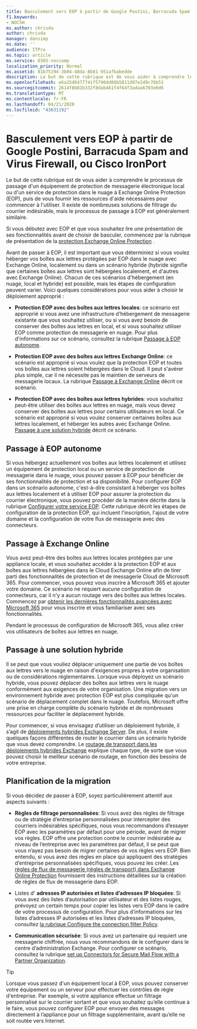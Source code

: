 ```yaml
---
title: Basculement vers EOP à partir de Google Postini, Barracuda Spam and Virus Firewall, ou Cisco IronPort
f1.keywords:
- NOCSH
ms.author: chrisda
author: chrisda
manager: dansimp
ms.date: ''
audience: ITPro
ms.topic: article
ms.service: O365-seccomp
localization_priority: Normal
ms.assetid: 81b75194-3b04-48da-8b81-951afbabedde
description: Le but de cette rubrique est de vous aider à comprendre le processus de passage d'un équipement de protection de messagerie électronique local ou d'un service de protection dans le nuage à Exchange Online Protection (EOP), puis de vous fournir les ressources d'aide nécessaires pour commencer à l'utiliser.
ms.openlocfilehash: e6a25d6477741f5796dd08b5811d97e2d0c76b51
ms.sourcegitcommit: 2614f8b81b332f8dab461f4f64f3adaa6703e0d6
ms.translationtype: MT
ms.contentlocale: fr-FR
ms.lasthandoff: 04/21/2020
ms.locfileid: "43631192"
---
```

# <a name="switch-to-eop-from-google-postini-the-barracuda-spam-and-virus-firewall-or-cisco-ironport"></a>Basculement vers EOP à partir de Google Postini, Barracuda Spam and Virus Firewall, ou Cisco IronPort

 Le but de cette rubrique est de vous aider à comprendre le processus de passage d'un équipement de protection de messagerie électronique local ou d'un service de protection dans le nuage à Exchange Online Protection (EOP), puis de vous fournir les ressources d'aide nécessaires pour commencer à l'utiliser. Il existe de nombreuses solutions de filtrage du courrier indésirable, mais le processus de passage à EOP est généralement similaire.

Si vous débutez avec EOP et que vous souhaitez lire une présentation de ses fonctionnalités avant de choisir de basculer, commencez par la rubrique de présentation de la [protection Exchange Online Protection](exchange-online-protection-overview.md) .

Avant de passer à EOP, il est important que vous déterminiez si vous voulez héberger vos boîtes aux lettres protégées par EOP dans le nuage avec Exchange Online, localement ou dans un scénario hybride (hybride signifie que certaines boîtes aux lettres sont hébergées localement, et d'autres avec Exchange Online). Chacun de ces scénarios d'hébergement (en nuage, local et hybride) est possible, mais les étapes de configuration peuvent varier. Voici quelques considérations pour vous aider à choisir le déploiement approprié :

- **Protection EOP avec des boîtes aux lettres locales**: ce scénario est approprié si vous avez une infrastructure d’hébergement de messagerie existante que vous souhaitez utiliser, ou si vous avez besoin de conserver des boîtes aux lettres en local, et si vous souhaitez utiliser EOP comme protection de messagerie en nuage. Pour plus d'informations sur ce scénario, consultez la rubrique [Passage à EOP autonome](#switch-to-eop-standalone).

- **Protection EOP avec des boîtes aux lettres Exchange Online**: ce scénario est approprié si vous voulez que la protection EOP et toutes vos boîtes aux lettres soient hébergées dans le Cloud. Il peut s'avérer plus simple, car il ne nécessite pas le maintien de serveurs de messagerie locaux. La rubrique [Passage à Exchange Online](#switch-to-exchange-online) décrit ce scénario.

- **Protection EOP avec des boîtes aux lettres hybrides**: vous souhaitez peut-être utiliser des boîtes aux lettres en nuage, mais vous devez conserver des boîtes aux lettres pour certains utilisateurs en local. Ce scénario est approprié si vous voulez conserver certaines boîtes aux lettres localement, et héberger les autres avec Exchange Online. [Passage à une solution hybride](#switch-to-a-hybrid-solution) décrit ce scénario.

## <a name="switch-to-eop-standalone"></a>Passage à EOP autonome

Si vous hébergez actuellement vos boîtes aux lettres localement et utilisez un équipement de protection local ou un service de protection de messagerie dans le nuage, vous pouvez passer à EOP pour bénéficier de ses fonctionnalités de protection et sa disponibilité. Pour configurer EOP dans un scénario autonome, c'est-à-dire consistant à héberger vos boîtes aux lettres localement et à utiliser EOP pour assurer la protection du courrier électronique, vous pouvez procéder de la manière décrite dans la rubrique [Configurer votre service EOP](set-up-your-eop-service.md). Cette rubrique décrit les étapes de configuration de la protection EOP, qui incluent l'inscription, l'ajout de votre domaine et la configuration de votre flux de messagerie avec des connecteurs.

## <a name="switch-to-exchange-online"></a>Passage à Exchange Online

Vous avez peut-être des boîtes aux lettres locales protégées par une appliance locale, et vous souhaitez accéder à la protection EOP et aux boîtes aux lettres hébergées dans le Cloud Exchange Online afin de tirer parti des fonctionnalités de protection et de messagerie Cloud de Microsoft 365. Pour commencer, vous pouvez vous inscrire à Microsoft 365 et ajouter votre domaine. Ce scénario ne requiert aucune configuration de connecteurs, car il n'y a aucun routage vers des boîtes aux lettres locales. Commencez par [obtenir les dernières fonctionnalités avancées avec Microsoft 365](https://www.microsoft.com/microsoft-365/business/compare-more-office-365-for-business-plans) pour vous inscrire et vous familiariser avec ses fonctionnalités.

Pendant le processus de configuration de Microsoft 365, vous allez créer vos utilisateurs de boîtes aux lettres en nuage.

## <a name="switch-to-a-hybrid-solution"></a>Passage à une solution hybride

Il se peut que vous vouliez déplacer uniquement une partie de vos boîtes aux lettres vers le nuage en raison d'exigences propres à votre organisation ou de considérations réglementaires. Lorsque vous déployez un scénario hybride, vous pouvez déplacer des boîtes aux lettres vers le nuage conformément aux exigences de votre organisation. Une migration vers un environnement hybride avec protection EOP est plus compliquée qu'un scénario de déplacement complet dans le nuage. Toutefois, Microsoft offre une prise en charge complète du scénario hybride et de nombreuses ressources pour faciliter le déplacement hybride.

Pour commencer, si vous envisagez d’utiliser un déploiement hybride, il s’agit de [déploiements hybrides Exchange Server](https://docs.microsoft.com/exchange/exchange-hybrid). De plus, il existe quelques façons différentes de router le courrier dans un scénario hybride que vous devez comprendre. Le [routage de transport dans les déploiements hybrides Exchange](https://docs.microsoft.com/exchange/transport-routing) explique chaque type, de sorte que vous pouvez choisir le meilleur scénario de routage, en fonction des besoins de votre entreprise.

## <a name="migration-planning"></a>Planification de la migration

Si vous décidez de passer à EOP, soyez particulièrement attentif aux aspects suivants :

- **Règles de filtrage personnalisées**: Si vous avez des règles de filtrage ou de stratégie d’entreprise personnalisées pour intercepter des courriers indésirables spécifiques, nous vous recommandons d’essayer EOP avec les paramètres par défaut pour une période, avant de migrer vos règles. EOP offre une protection contre le courrier indésirable au niveau de l’entreprise avec les paramètres par défaut, il se peut que vous n’ayez pas besoin de migrer certaines de vos règles vers EOP. Bien entendu, si vous avez des règles en place qui appliquent des stratégies d’entreprise personnalisées spécifiques, vous pouvez les créer. Les [règles de flux de messagerie (règles de transport) dans Exchange Online Protection](mail-flow-rules-transport-rules-0.md) fournissent des instructions détaillées sur la création de règles de flux de messagerie dans EOP.

- Listes d' **adresses IP autorisées et listes d’adresses IP bloquées**: Si vous avez des listes d’autorisation par utilisateur et des listes rouges, prévoyez un certain temps pour copier les listes vers EOP dans le cadre de votre processus de configuration. Pour plus d’informations sur les listes d’adresses IP autorisées et les listes d’adresses IP bloquées, consultez [la rubrique Configure the connection filter Policy](configure-the-connection-filter-policy.md).

- **Communication sécurisée**: Si vous avez un partenaire qui requiert une messagerie chiffrée, nous vous recommandons de le configurer dans le centre d’administration Exchange. Pour configurer ce scénario, consultez la rubrique [set up Connectors for Secure Mail Flow with a Partner Organization](https://docs.microsoft.com/exchange/mail-flow-best-practices/use-connectors-to-configure-mail-flow/set-up-connectors-for-secure-mail-flow-with-a-partner).

> [!TIP]
> Lorsque vous passez d'un équipement local à EOP, vous pouvez conserver votre équipement ou un serveur pour effectuer les contrôles de règle d'entreprise. Par exemple, si votre appliance effectue un filtrage personnalisé sur le courrier sortant et que vous souhaitez qu’elle continue à le faire, vous pouvez configurer EOP pour envoyer des messages directement à l’appliance pour un filtrage supplémentaire, avant qu’elle ne soit routée vers Internet.
